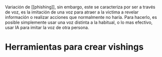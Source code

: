 Variación de [[phishing]], sin embargo, este se caracteriza por ser a través de voz, es la imitación de una voz para atraer a la victima a revelar información o realizar acciones que normalmente no haría. Para hacerlo, es posible simplemente usar una voz distinta a la habitual, o lo mas efectivo, usar IA para imitar la voz de otra persona.
# Herramientas para crear vishings
